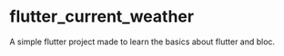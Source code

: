 # flutter_current_weather

A simple flutter project made to learn the basics about flutter and bloc.
